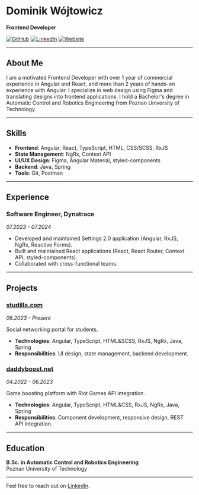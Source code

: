 
# Dominik Wójtowicz

**Frontend Developer**

[![GitHub](https://img.shields.io/badge/GitHub-000?style=for-the-badge&logo=github)](https://github.com/baldmaan) [![LinkedIn](https://img.shields.io/badge/LinkedIn-0077B5?style=for-the-badge&logo=linkedin)](http://www.linkedin.com/in/dominik-wojtowicz) [![Website](https://img.shields.io/badge/Website-4285F4?style=for-the-badge&logo=google-chrome&logoColor=white)](https://www.ojtowi.cz)

---

## About Me

I am a motivated Frontend Developer with over 1 year of commercial experience in Angular and React, and more than 2 years of hands-on experience with Angular. I specialize in web design using Figma and translating designs into frontend applications. I hold a Bachelor's degree in Automatic Control and Robotics Engineering from Poznan University of Technology.

---

## Skills

- **Frontend**: Angular, React, TypeScript, HTML, CSS/SCSS, RxJS 
- **State Management**: NgRx, Context API
- **UI/UX Design**: Figma, Angular Material, styled-components
- **Backend**: Java, Spring
- **Tools**: Git, Postman

---

## Experience

### Software Engineer, Dynatrace
*07.2023 - 07.2024*

- Developed and maintained Settings 2.0 application (Angular, RxJS, NgRx, Reactive Forms).
- Built and maintained React applications (React, React Router, Context API, styled-components).
- Collaborated with cross-functional teams.

---

## Projects

### [studilla.com](https://studilla.com/)
*06.2023 - Present*

Social networking portal for students.

- **Technologies**: Angular, TypeScript, HTML&SCSS, RxJS, NgRx, Java, Spring
- **Responsibilities**: UI design, state management, backend development.

### [daddyboost.net](https://daddyboost-net.netlify.app/)
*04.2022 - 06.2023*

Game boosting platform with Riot Games API integration.

- **Technologies**: Angular, TypeScript, HTML&CSS, RxJS, NgRx, Java, Spring
- **Responsibilities**: Component development, responsive design, REST API integration.

---

## Education

**B.Sc. in Automatic Control and Robotics Engineering**  
Poznan University of Technology

---

Feel free to reach out on [LinkedIn](http://www.linkedin.com/in/dominik-wojtowicz).
